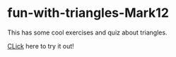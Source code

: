 # fun-with-triangles-Mark12
 This has some cool exercises and quiz about triangles.
 
 [CLick](https://nitin-mark12.netlify.app/) here to try it out!
